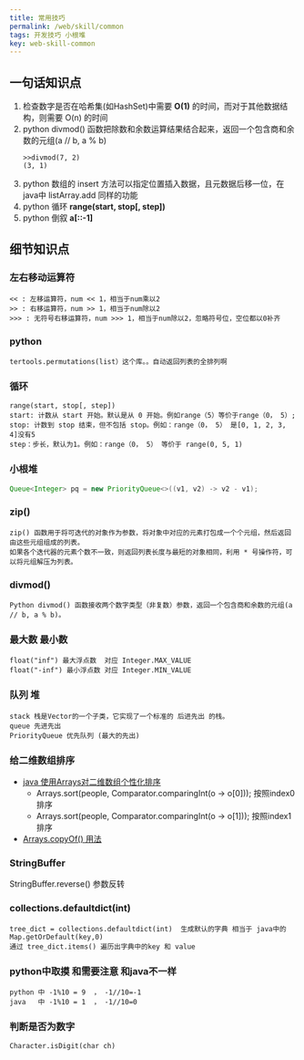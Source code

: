 ```yaml
---
title: 常用技巧
permalink: /web/skill/common
tags: 开发技巧 小根堆
key: web-skill-common
---
```


## 一句话知识点
1. 检查数字是否在哈希集(如HashSet)中需要 __O(1)__ 的时间，而对于其他数据结构，则需要 O(n) 的时间
2. python divmod() 函数把除数和余数运算结果结合起来，返回一个包含商和余数的元组(a // b, a % b)
    ```
    >>divmod(7, 2)
    (3, 1)
    ```
3. python 数组的 insert 方法可以指定位置插入数据，且元数据后移一位，在java中 listArray.add 同样的功能
4. python 循环 __range(start, stop[, step])__
5. python 倒叙 __a[::-1]__



## 细节知识点
### 左右移动运算符
```
<< : 左移运算符，num << 1，相当于num乘以2
>> : 右移运算符，num >> 1，相当于num除以2
>>> : 无符号右移运算符，num >>> 1，相当于num除以2，忽略符号位，空位都以0补齐

```

### python
```
tertools.permutations(list）这个库。。自动返回列表的全排列啊
```

### 循环
```
range(start, stop[, step])
start: 计数从 start 开始。默认是从 0 开始。例如range（5）等价于range（0， 5）;
stop: 计数到 stop 结束，但不包括 stop。例如：range（0， 5） 是[0, 1, 2, 3, 4]没有5
step：步长，默认为1。例如：range（0， 5） 等价于 range(0, 5, 1)
```


### 小根堆
```java
Queue<Integer> pq = new PriorityQueue<>((v1, v2) -> v2 - v1);
```
### zip()
```
zip() 函数用于将可迭代的对象作为参数，将对象中对应的元素打包成一个个元组，然后返回由这些元组组成的列表。
如果各个迭代器的元素个数不一致，则返回列表长度与最短的对象相同，利用 * 号操作符，可以将元组解压为列表。
```

### divmod()
```
Python divmod() 函数接收两个数字类型（非复数）参数，返回一个包含商和余数的元组(a // b, a % b)。
```
### 最大数 最小数
```
float("inf") 最大浮点数  对应 Integer.MAX_VALUE
float("-inf") 最小浮点数 对应 Integer.MIN_VALUE
```

### 队列 堆
```
stack 栈是Vector的一个子类，它实现了一个标准的 后进先出 的栈。
queue 先进先出
PriorityQueue 优先队列 (最大的先出)
```

### 给二维数组排序
- [java 使用Arrays对二维数组个性化排序](https://blog.csdn.net/qq_37786775/article/details/97821671)
  - Arrays.sort(people, Comparator.comparingInt(o -> o[0]));  按照index0 排序
  - Arrays.sort(people, Comparator.comparingInt(o -> o[1]));  按照index1 排序
- [Arrays.copyOf() 用法](https://blog.csdn.net/qq_25131363/article/details/85001414)

### StringBuffer
StringBuffer.reverse() 参数反转

### collections.defaultdict(int)
```
tree_dict = collections.defaultdict(int)  生成默认的字典 相当于 java中的 Map.getOrDefault(key,0)
通过 tree_dict.items() 遍历出字典中的key 和 value
```

### python中取摸 和需要注意 和java不一样
```
python 中 -1%10 = 9  ， -1//10=-1
java   中 -1%10 = 1  ， -1//10=0
```

### 判断是否为数字
```
Character.isDigit(char ch)
```
